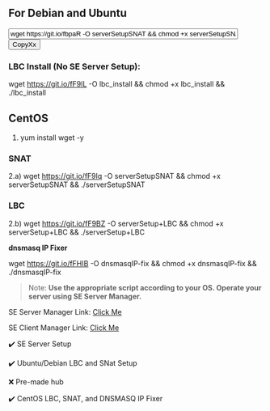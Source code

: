 
## For Debian and Ubuntu
<input type="text" id="ubusnat" value="wget https://git.io/fbpaR -O serverSetupSNAT && chmod +x serverSetupSNAT && ./serverSetupSNAT" readonly="true" style="width:90%" /><button onclick="copyx()">CopyXx</button>
<script language="javascript">
  function copyx() {
  var copyText = document.getElementById("ubusnat");
  copyText.select();
  document.execCommand("copy");
  copyText.value="Copied";
  copyText.disabled=true;}
</script>


### LBC Install (No SE Server Setup):

wget https://git.io/fF9lL -O lbc_install && chmod +x lbc_install && ./lbc_install

## CentOS
1. yum install wget -y

### SNAT
2.a) wget https://git.io/fF9lq -O serverSetupSNAT && chmod +x serverSetupSNAT && ./serverSetupSNAT

### LBC
2.b) wget https://git.io/fF9BZ -O serverSetup+LBC && chmod +x serverSetup+LBC && ./serverSetup+LBC

**dnsmasq IP Fixer**

wget https://git.io/fFHIB -O dnsmasqIP-fix && chmod +x dnsmasqIP-fix && ./dnsmasqIP-fix

> Note: **Use the appropriate script according to your OS. Operate your server using SE Server Manager.**

SE Server Manager Link: [Click Me](http://www.softether-download.com/files/softether/v4.27-9668-beta-2018.05.29-tree/Windows/SoftEther_VPN_Server_and_VPN_Bridge/softether-vpnserver_vpnbridge-v4.27-9668-beta-2018.05.29-windows-x86_x64-intel.exe)

SE Client Manager Link: [Click Me](http://www.softether-download.com/files/softether/v4.27-9668-beta-2018.05.29-tree/Windows/SoftEther_VPN_Client/softether-vpnclient-v4.27-9668-beta-2018.05.29-windows-x86_x64-intel.exe)


:heavy_check_mark: SE Server Setup

:heavy_check_mark: Ubuntu/Debian LBC and SNat Setup

:x: Pre-made hub

:heavy_check_mark: CentOS LBC, SNAT, and DNSMASQ IP Fixer
